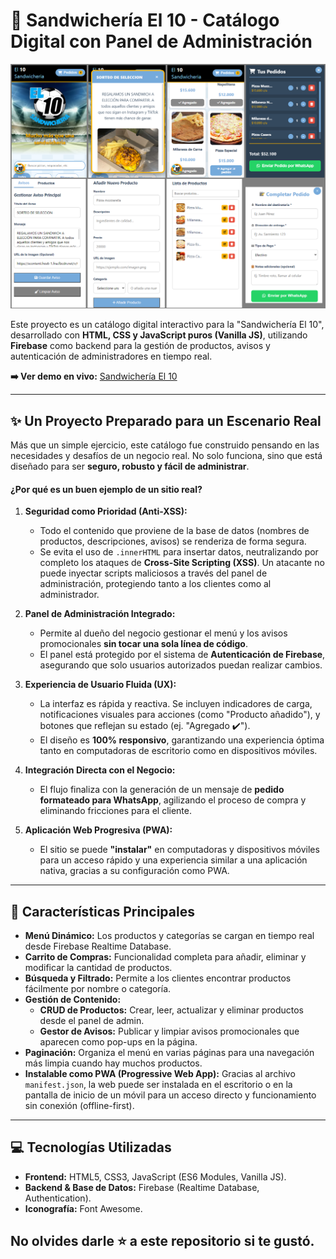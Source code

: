 # 🍔 Sandwichería El 10 - Catálogo Digital con Panel de Administración

![Sandwichería El 10](Demo.png)

Este proyecto es un catálogo digital interactivo para la "Sandwichería El 10", desarrollado con **HTML, CSS y JavaScript puros (Vanilla JS)**, utilizando **Firebase** como backend para la gestión de productos, avisos y autenticación de administradores en tiempo real.

**➡️ Ver demo en vivo:** [Sandwichería El 10](https://el10.vercel.app/)

---

## ✨ Un Proyecto Preparado para un Escenario Real

Más que un simple ejercicio, este catálogo fue construido pensando en las necesidades y desafíos de un negocio real. No solo funciona, sino que está diseñado para ser **seguro, robusto y fácil de administrar**.

#### ¿Por qué es un buen ejemplo de un sitio real?

1.  **Seguridad como Prioridad (Anti-XSS):**
    * Todo el contenido que proviene de la base de datos (nombres de productos, descripciones, avisos) se renderiza de forma segura.
    * Se evita el uso de `.innerHTML` para insertar datos, neutralizando por completo los ataques de **Cross-Site Scripting (XSS)**. Un atacante no puede inyectar scripts maliciosos a través del panel de administración, protegiendo tanto a los clientes como al administrador.

2.  **Panel de Administración Integrado:**
    * Permite al dueño del negocio gestionar el menú y los avisos promocionales **sin tocar una sola línea de código**.
    * El panel está protegido por el sistema de **Autenticación de Firebase**, asegurando que solo usuarios autorizados puedan realizar cambios.

3.  **Experiencia de Usuario Fluida (UX):**
    * La interfaz es rápida y reactiva. Se incluyen indicadores de carga, notificaciones visuales para acciones (como "Producto añadido"), y botones que reflejan su estado (ej. "Agregado ✔️").
    * El diseño es **100% responsivo**, garantizando una experiencia óptima tanto en computadoras de escritorio como en dispositivos móviles.

4.  **Integración Directa con el Negocio:**
    * El flujo finaliza con la generación de un mensaje de **pedido formateado para WhatsApp**, agilizando el proceso de compra y eliminando fricciones para el cliente.

5.  **Aplicación Web Progresiva (PWA):**
    * El sitio se puede **"instalar"** en computadoras y dispositivos móviles para un acceso rápido y una experiencia similar a una aplicación nativa, gracias a su configuración como PWA.

---

## 🚀 Características Principales

* **Menú Dinámico:** Los productos y categorías se cargan en tiempo real desde Firebase Realtime Database.
* **Carrito de Compras:** Funcionalidad completa para añadir, eliminar y modificar la cantidad de productos.
* **Búsqueda y Filtrado:** Permite a los clientes encontrar productos fácilmente por nombre o categoría.
* **Gestión de Contenido:**
    * **CRUD de Productos:** Crear, leer, actualizar y eliminar productos desde el panel de admin.
    * **Gestor de Avisos:** Publicar y limpiar avisos promocionales que aparecen como pop-ups en la página.
* **Paginación:** Organiza el menú en varias páginas para una navegación más limpia cuando hay muchos productos.
* **Instalable como PWA (Progressive Web App):** Gracias al archivo `manifest.json`, la web puede ser instalada en el escritorio o en la pantalla de inicio de un móvil para un acceso directo y funcionamiento sin conexión (offline-first).

---

## 💻 Tecnologías Utilizadas

* **Frontend:** HTML5, CSS3, JavaScript (ES6 Modules, Vanilla JS).
* **Backend & Base de Datos:** Firebase (Realtime Database, Authentication).
* **Iconografía:** Font Awesome.

## No olvides darle ⭐ a este repositorio si te gustó.
